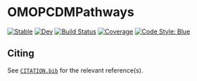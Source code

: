# OMOPCDMPathways

[![Stable](https://img.shields.io/badge/docs-stable-blue.svg)](https://juliahealth.org//OMOPCDMPathways.jl/stable/)
[![Dev](https://img.shields.io/badge/docs-dev-blue.svg)](https://juliahealth.org//OMOPCDMPathways.jl/dev/)
[![Build Status](https://github.com/Jay-sanjay/OMOPCDMPathways.jl/actions/workflows/CI.yml/badge.svg?branch=main)](https://github.com/Jay-sanjay/OMOPCDMPathways.jl/actions/workflows/CI.yml?query=branch%3Amain)
[![Coverage](https://codecov.io/gh/Jay-sanjay/OMOPCDMPathways.jl/branch/main/graph/badge.svg)](https://codecov.io/gh/Jay-sanjay/OMOPCDMPathways.jl)
[![Code Style: Blue](https://img.shields.io/badge/code%20style-blue-4495d1.svg)](https://github.com/invenia/BlueStyle)

## Citing

See [`CITATION.bib`](CITATION.bib) for the relevant reference(s).
